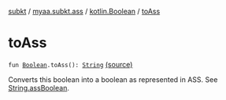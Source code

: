 [subkt](../../index.md) / [myaa.subkt.ass](../index.md) / [kotlin.Boolean](index.md) / [toAss](./to-ass.md)

# toAss

`fun `[`Boolean`](https://kotlinlang.org/api/latest/jvm/stdlib/kotlin/-boolean/index.html)`.toAss(): `[`String`](https://kotlinlang.org/api/latest/jvm/stdlib/kotlin/-string/index.html) [(source)](https://github.com/Myaamori/SubKt/blob/0.1.13/src/main/kotlin/myaa/subkt/ass/parser.kt#L923)

Converts this boolean into a boolean as represented in ASS.
See [String.assBoolean](../kotlin.-string/ass-boolean.md).

